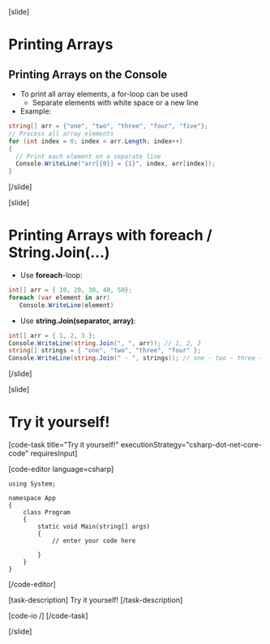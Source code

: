 [slide]
# Printing Arrays
## Printing Arrays on the Console
- To print all array elements, a for-loop can be used
    - Separate elements with white space or a new line
- Example:

```csharp
string[] arr = {"one", "two", "three", "four", "five"};
// Process all array elements
for (int index = 0; index < arr.Length; index++)
{
  // Print each element on a separate line
  Console.WriteLine("arr[{0}] = {1}", index, arr[index]);
}

```
[/slide]

[slide]
# Printing Arrays with foreach / String.Join(…)
- Use **foreach**-loop:

```csharp
int[] arr = { 10, 20, 30, 40, 50};
foreach (var element in arr)
   Console.WriteLine(element)
```
- Use **string.Join(separator, array)**:
```csharp
int[] arr = { 1, 2, 3 };
Console.WriteLine(string.Join(", ", arr)); // 1, 2, 3
string[] strings = { "one", "two", "three", "four" };
Console.WriteLine(string.Join(" - ", strings)); // one - two - three - four
```
[/slide]


[slide]
# Try it yourself!

[code-task title="Try it yourself!" executionStrategy="csharp-dot-net-core-code" requiresInput]

[code-editor language=csharp]
```
using System;

namespace App
{
    class Program
    {
        static void Main(string[] args)
        {
		    // enter your code here
		    
		}
	}
}
```
[/code-editor]

[task-description]
Try it yourself!
[/task-description]

[code-io /]
[/code-task]


[/slide]


